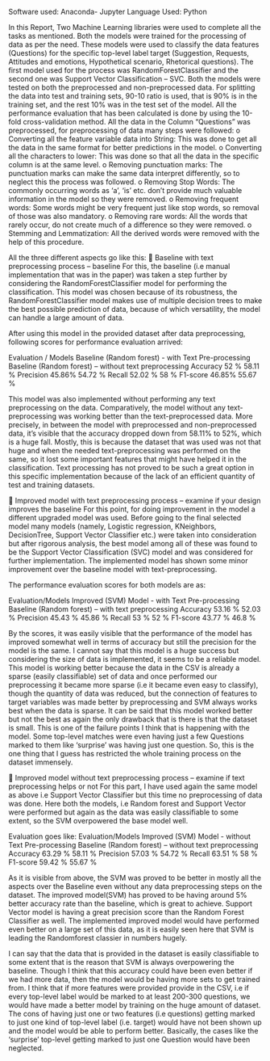 Software used: Anaconda- Jupyter                                                                            Language Used: Python

In this Report, Two Machine Learning libraries were used to complete all the tasks as mentioned. Both the models were trained for the processing of data as per the need. 
These models were used to classify the data features (Questions) for the specific top-level label target (Suggestion, Requests, Attitudes and emotions, Hypothetical scenario, Rhetorical questions). The first model used for the process was RandomForestClassifier and the second one was Support Vector Classification – SVC. Both the models were tested on both the preprocessed and non-preprocessed data.
For splitting the data into test and training sets, 90-10 ratio is used, that is 90% is in the training set, and the rest 10% was in the test set of the model.
All the performance evaluation that has been calculated is done by using the 10-fold cross-validation method.
All the data in the Column “Questions” was preprocessed, for preprocessing of data many steps were followed:
o	Converting all the feature variable data into String: This was done to get all the data in the same format for better predictions in the model.
o	Converting all the characters to lower: This was done so that all the data in the specific column is at the same level.
o	Removing punctuation marks: The punctuation marks can make the same data interpret differently, so to neglect this the process was followed.
o	Removing Stop Words: The commonly occurring words as ‘a’, ‘is’ etc. don’t provide much valuable information in the model so they were removed.
o	Removing frequent words: Some words might be very frequent just like stop words, so removal of those was also mandatory.
o	Removing rare words: All the words that rarely occur, do not create much of a difference so they were removed.
o	Stemming and Lemmatization: All the derived words were removed with the help of this procedure.

All the three different aspects go like this:
	Baseline with text preprocessing process – baseline
For this, the baseline (i.e manual implementation that was in the paper) was taken a step further by considering the RandomForestClassifier model for performing the classification.
This model was chosen because of its robustness, the RandomForestClassifier model makes use of multiple decision trees to make the best possible prediction of data, because of which versatility, the model can handle a large amount of data.




After using this model in the provided dataset after data preprocessing, following scores for performance evaluation arrived:

Evaluation / Models	Baseline (Random forest) - with Text Pre-processing	Baseline (Random forest) – without text preprocessing
Accuracy	52 %	58.11 %
Precision	45.86%	54.72 %
Recall	52.02 %	58 %
F1-score	46.85%	55.67 %

This model was also implemented without performing any text preprocessing on the data. Comparatively, the model without any text-preprocessing was working better than the text-preprocessed data.
More precisely, in between the model with preprocessed and non-preprocessed data, it’s visible that the accuracy dropped down from 58.11% to 52%, which is a huge fall.
Mostly, this is because the dataset that was used was not that huge and when the needed text-preprocessing was performed on the same, so it lost some important features that might have helped it in the classification.
Text processing has not proved to be such a great option in this specific implementation because of the lack of an efficient quantity of test and training datasets.

	Improved model with text preprocessing process – examine if your design improves the baseline
For this point, for doing improvement in the model a different upgraded model was used. Before going to the final selected model many models (namely, Logistic regression, KNeighbors, DecisionTree, Support Vector Classifier etc.) were taken into consideration but after rigorous analysis, the best model among all of these was found to be the Support Vector Classification (SVC) model and was considered for further implementation.
The implemented model has shown some minor improvement over the baseline model with text-preprocessing.

The performance evaluation scores for both models are as:

Evaluation/Models	Improved (SVM) Model - with Text Pre-processing	Baseline (Random forest) – with text preprocessing
Accuracy	53.16 %	52.03 %
Precision	45.43 %	45.86 %
Recall	53 %	52 %
F1-score	43.77 %	46.8 %


By the scores, it was easily visible that the performance of the model has improved somewhat well in terms of accuracy but still the precision for the model is the same.
I cannot say that this model is a huge success but considering the size of data is implemented, it seems to be a reliable model.
This model is working better because the data in the CSV is already a sparse (easily classifiable) set of data and once performed our preprocessing it became more sparse (i.e it became even easy to classify), though the quantity of data was reduced, but the connection of features to target variables was made better by preprocessing and SVM always works best when the data is sparse.
It can be said that this model worked better but not the best as again the only drawback that is there is that the dataset is small. This is one of the failure points I think that is happening with the model.
Some top-level matches were even having just a few Questions marked to them like ‘surprise’ was having just one question. 
So, this is the one thing that I guess has restricted the whole training process on the dataset immensely.


	Improved model without text preprocessing process – examine if text preprocessing helps or not
For this part, I have used again the same model as above i.e Support Vector Classifier but this time no preprocessing of data was done.
Here both the models, i.e Random forest and Support Vector were performed but again as the data was easily classifiable to some extent, so the SVM overpowered the base model well.

Evaluation goes like:
Evaluation/Models	Improved (SVM) Model - without Text Pre-processing	Baseline (Random forest) – without text preprocessing
Accuracy	63.29 %	58.11 %
Precision	57.03 %	54.72 %
Recall	63.51 %	58 %
F1-score	59.42 %	55.67 %

As it is visible from above, the SVM was proved to be better in mostly all the aspects over the Baseline even without any data preprocessing steps on the dataset.
The improved model(SVM) has proved to be having around 5% better accuracy rate than the baseline, which is great to achieve.
Support Vector model is having a great precision score than the Random Forest Classifier as well.
The implemented improved model would have performed even better on a large set of this data, as it is easily seen here that SVM is leading the Randomforest classier in numbers hugely.

I can say that the data that is provided in the dataset is easily classifiable to some extent that is the reason that SVM is always overpowering the baseline.
Though I think that this accuracy could have been even better if we had more data, then the model would be having more sets to get trained from.
I think that if more features were provided provide in the CSV, i.e if every top-level label would be marked to at least 200-300 questions, we would have made a better model by training on the huge amount of dataset. The cons of having just one or two features (i.e questions) getting marked to just one kind of top-level label (i.e. target) would have not been shown up and the model would be able to perform better. Basically, the cases like the ‘surprise’ top-level getting marked to just one Question would have been neglected.
